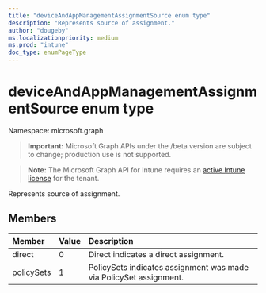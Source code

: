 ```yaml
---
title: "deviceAndAppManagementAssignmentSource enum type"
description: "Represents source of assignment."
author: "dougeby"
ms.localizationpriority: medium
ms.prod: "intune"
doc_type: enumPageType
---
```


# deviceAndAppManagementAssignmentSource enum type

Namespace: microsoft.graph

> **Important:** Microsoft Graph APIs under the /beta version are subject to change; production use is not supported.

> **Note:** The Microsoft Graph API for Intune requires an [active Intune license](https://go.microsoft.com/fwlink/?linkid=839381) for the tenant.

Represents source of assignment.

## Members
|Member|Value|Description|
|:---|:---|:---|
|direct|0|Direct indicates a direct assignment.|
|policySets|1|PolicySets indicates assignment was made via PolicySet assignment.|



